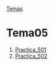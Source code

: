 [Temas](../index.md)

# Tema05

1. [Practica_501](./pr0501/doc.md)
2. [Practica_502](./pr0502/doc.md)